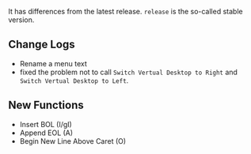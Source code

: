 It has differences from the latest release.
`release` is the so-called stable version.

## Change Logs
- Rename a menu text
- fixed the problem not to call `Switch Vertual Desktop to Right` and `Switch Vertual Desktop to Left`.

## New Functions
- Insert BOL (I/gI)
- Append EOL (A)
- Begin New Line Above Caret (O)